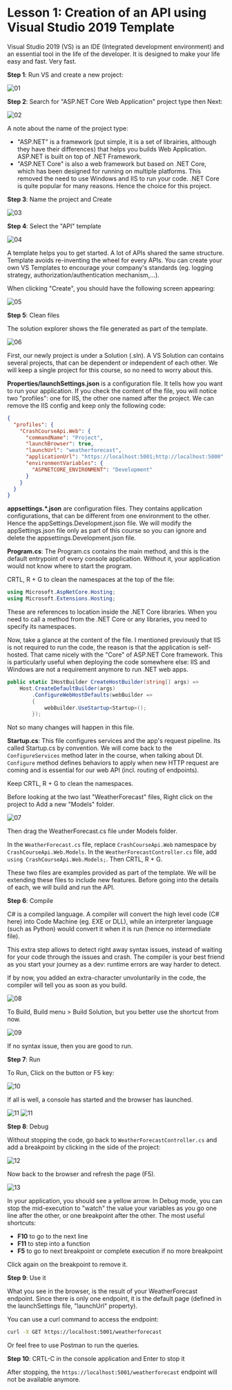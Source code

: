 #  Lesson 1: Creation of an API using Visual Studio 2019 Template

Visual Studio 2019 (VS) is an IDE (Integrated development environment) and an essential tool in the life of the developer. It is designed to make your life easy and fast. Very fast. 

**Step 1**: Run VS and create a new project:

![01](./images/01.png)

**Step 2**: Search for "ASP.NET Core Web Application" project type then Next:

![02](./images/02.png)

A note about the name of the project type: 
* "ASP.NET" is a framework (put simple, it is a set of librairies, although they have their differences) that helps you builds Web Application. ASP.NET is built on top of .NET Framework. 
* "ASP.NET Core" is also a web framework but based on .NET Core, which has been designed for running on multiple platforms. This removed the need to use Windows and IIS to run your code. .NET Core is quite popular for many reasons. Hence the choice for this project.

**Step 3**: Name the project and Create

![03](./images/03.png)

**Step 4**: Select the "API" template 

![04](./images/04.png)

A template helps you to get started. A lot of APIs shared the same structure. Template avoids re-inventing the wheel for every APIs. You can create your own VS Templates to encourage your company's standards (eg. logging strategy, authorization/authentication mechanism,...).

When clicking "Create", you should have the following screen appearing:

![05](./images/05.png)

**Step 5**: Clean files

The solution explorer shows the file generated as part of the template. 

![06](./images/06.png)

First, our newly project is under a Solution (.sln). A VS Solution can contains several projects, that can be dependent or independent of each other. We will keep a single project for this course, so no need to worry about this. 

**Properties/launchSettings.json** is a configuration file. It tells how you want to run your application. If you check the content of the file, you will notice two "profiles": one for IIS, the other one named after the project. We can remove the IIS config and keep only the following code:

```json
{
  "profiles": {
    "CrashCourseApi.Web": {
      "commandName": "Project",
      "launchBrowser": true,
      "launchUrl": "weatherforecast",
      "applicationUrl": "https://localhost:5001;http://localhost:5000",
      "environmentVariables": {
        "ASPNETCORE_ENVIRONMENT": "Development"
      }
    }
  }
}
```

**appsettings.*.json** are configuration files. They contains application configurations, that can be different from one environment to the other. Hence the appSettings.Development.json file. We will modify the appSettings.json file only as part of this course so you can ignore and delete the appsettings.Development.json file. 

**Program.cs**: The Program.cs contains the main method, and this is the default entrypoint of every console application. Without it, your application would not know where to start the program.  

CRTL, R + G to clean the namespaces at the top of the file: 
```csharp
using Microsoft.AspNetCore.Hosting;
using Microsoft.Extensions.Hosting;
```
These are references to location inside the .NET Core libraries. When you need to call a method from the .NET Core or any libraries, you need to specify its namespaces. 

Now, take a glance at the content of the file. I mentioned previously that IIS is not required to run the code, the reason is that the application is self-hosted. That came nicely with the "Core" of ASP.NET Core framework. This is particularly useful when deploying the code somewhere else: IIS and Windows are not a requirement anymore to run .NET web apps. 

```csharp
public static IHostBuilder CreateHostBuilder(string[] args) =>
    Host.CreateDefaultBuilder(args)
        .ConfigureWebHostDefaults(webBuilder =>
        {
            webBuilder.UseStartup<Startup>();
        });
```

Not so many changes will happen in this file. 

**Startup.cs**: This file configures services and the app's request pipeline. Its called Startup.cs by convention. We will come back to the `ConfigureServices` method later in the course, when talking about DI. `Configure` method defines behaviors to apply when new HTTP request are coming and is essential for our web API (incl. routing of endpoints). 

Keep CRTL, R + G to clean the namespaces.

Before looking at the two last "WeatherForecast" files, Right click on the project to Add a new "Models" folder.

![07](./images/07.png)

Then drag the WeatherForecast.cs file under Models folder. 

In the `WeatherForecast.cs` file, replace `CrashCourseApi.Web` namespace by `CrashCourseApi.Web.Models`. 
In the `WeatherForecastController.cs` file, add `using CrashCourseApi.Web.Models;`. Then CRTL, R + G.

These two files are examples provided as part of the template. We will be extending these files to include new features. Before going into the details of each, we will build and run the API. 

**Step 6**: Compile

C# is a compiled language. A compiler will convert the high level code (C# here) into Code Machine (eg. EXE or DLL), while an interpreter language (such as Python) would convert it when it is run (hence no intermediate file). 

This extra step allows to detect right away syntax issues, instead of waiting for your code through the issues and crash. The compiler is your best friend as you start your journey as a dev: runtime errors are way harder to detect. 

If by now, you added an extra-character unvoluntarily in the code, the compiler will tell you as soon as you build. 

![08](./images/08.png)

To Build, Build menu > Build Solution, but you better use the shortcut from now.

![09](./images/09.png)

If no syntax issue, then you are good to run. 

**Step 7**: Run

To Run, Click on the button or F5 key:

![10](./images/10.png)

If all is well, a console has started and the browser has launched. 

![11](./images/11-a.png)
![11](./images/11-b.png)

**Step 8**: Debug

Without stopping the code, go back to `WeatherForecastController.cs` and add a breakpoint by clicking in the side of the project:

![12](./images/12.png)

Now back to the browser and refresh the page (F5). 

![13](./images/13.png)

In your application, you should see a yellow arrow. In Debug mode, you can stop the mid-execution to "watch" the value your variables as you go one line after the other, or one breakpoint after the other. The most useful shortcuts: 
* **F10** to go to the next line
* **F11** to step into a function
* **F5** to go to next breakpoint or complete execution if no more breakpoint

Click again on the breakpoint to remove it. 

**Step 9**: Use it

What you see in the browser, is the result of your WeatherForecast endpoint. Since there is only one endpoint, it is the default page (defined in the launchSettings file, "launchUrl" property).

You can use a curl command to access the endpoint:

```bash
curl -X GET https://localhost:5001/weatherforecast
```

Or feel free to use Postman to run the queries. 

**Step 10**: CRTL-C in the console application and Enter to stop it 

After stopping, the `https://localhost:5001/weatherforecast` endpoint will not be available anymore.


